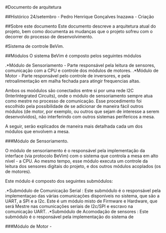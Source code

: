 #Documento de arquitetura

##Histórico
24/setembro - Pedro Henrique Gonçalves Inazawa - Criação

##Sobre este documento
Este documento descreve a arquitetura atual do projeto, bem como documenta as mudanças que o projeto sofreu com o decorrer do processo de desenvolvimento.

#Sistema de controle BeVim.

##Módulos
O sistema BeVim é composto pelos seguintes módulos

.*Módulo de Sensoriamento - Parte responsável pela leitura de sensores, comunicação com a CPU e controle dos módulos de motores.
.*Módulo de Motor - Parte responsável pelo controle de inversores, e pela retroalimentação em malha fechada para atingir frequencias altas.

Ambos os moódulos são conectados entre si por uma rede I2C (InterIntegrated Circuits), onde o módulo de sensoriamento sempre atua como mestre no processo de comunicação. Esse procedimento foi escolhido pela possibilidade de se adicionar de maneira fácil outros módulos (de motor, por exemplo, ou outros que sejam de interesse a serem desenvolvidos), não interferindo com outros sistemas perifericos a mesa. 

A seguir, serão explicados de maneira mais detalhada cada um dos módulos que envolvem a mesa. 

###Módulo de Sensoriamento.

O módulo de sensoriamento é o responsável pela implementação da interface (via protocolo BeVim) com o sistema que controla a mesa em alto nível - a CPU. Ao mesmo tempo, esse módulo executa um controle da leitura dos sensores digitais do projeto, e dos outros módulos acoplados (os de motores).

Este módulo é composto dos seguintes submódulos:

.*Submódulo de Comunicação Serial : Este submódulo é o responsável pela implementaçao das várias comunicações disponíveis no sistema, que são a UART, a SPI e a I2c. Este é um módulo misto de Firmware e Hardware, que será Mestre nas comunicações seriais de I2c/SPI e escravo na comunicação UART.
.*Submódulo de Acomodação de sensores : Este submódulo é o responsável pela implementação do sistema de 

###Módulo de Motor - 
